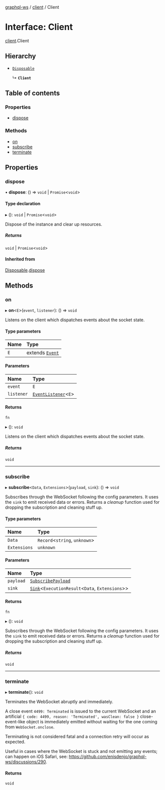 [graphql-ws](../README.md) / [client](../modules/client.md) / Client

# Interface: Client

[client](../modules/client.md).Client

## Hierarchy

- [`Disposable`](common.Disposable.md)

  ↳ **`Client`**

## Table of contents

### Properties

- [dispose](client.Client.md#dispose)

### Methods

- [on](client.Client.md#on)
- [subscribe](client.Client.md#subscribe)
- [terminate](client.Client.md#terminate)

## Properties

### dispose

• **dispose**: () => `void` \| `Promise`<`void`\>

#### Type declaration

▸ (): `void` \| `Promise`<`void`\>

Dispose of the instance and clear up resources.

##### Returns

`void` \| `Promise`<`void`\>

#### Inherited from

[Disposable](common.Disposable.md).[dispose](common.Disposable.md#dispose)

## Methods

### on

▸ **on**<`E`\>(`event`, `listener`): () => `void`

Listens on the client which dispatches events about the socket state.

#### Type parameters

| Name | Type |
| :------ | :------ |
| `E` | extends [`Event`](../modules/client.md#event) |

#### Parameters

| Name | Type |
| :------ | :------ |
| `event` | `E` |
| `listener` | [`EventListener`](../modules/client.md#eventlistener)<`E`\> |

#### Returns

`fn`

▸ (): `void`

Listens on the client which dispatches events about the socket state.

##### Returns

`void`

___

### subscribe

▸ **subscribe**<`Data`, `Extensions`\>(`payload`, `sink`): () => `void`

Subscribes through the WebSocket following the config parameters. It
uses the `sink` to emit received data or errors. Returns a _cleanup_
function used for dropping the subscription and cleaning stuff up.

#### Type parameters

| Name | Type |
| :------ | :------ |
| `Data` | `Record`<`string`, `unknown`\> |
| `Extensions` | `unknown` |

#### Parameters

| Name | Type |
| :------ | :------ |
| `payload` | [`SubscribePayload`](common.SubscribePayload.md) |
| `sink` | [`Sink`](common.Sink.md)<`ExecutionResult`<`Data`, `Extensions`\>\> |

#### Returns

`fn`

▸ (): `void`

Subscribes through the WebSocket following the config parameters. It
uses the `sink` to emit received data or errors. Returns a _cleanup_
function used for dropping the subscription and cleaning stuff up.

##### Returns

`void`

___

### terminate

▸ **terminate**(): `void`

Terminates the WebSocket abruptly and immediately.

A close event `4499: Terminated` is issued to the current WebSocket and an
artificial `{ code: 4499, reason: 'Terminated', wasClean: false }` close-event-like
object is immediately emitted without waiting for the one coming from `WebSocket.onclose`.

Terminating is not considered fatal and a connection retry will occur as expected.

Useful in cases where the WebSocket is stuck and not emitting any events;
can happen on iOS Safari, see: https://github.com/enisdenjo/graphql-ws/discussions/290.

#### Returns

`void`
